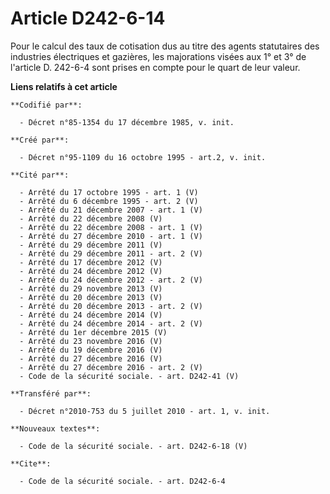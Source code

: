 # Article D242-6-14

Pour le calcul des taux de cotisation dus au titre des agents statutaires des industries électriques et gazières, les
majorations visées aux 1° et 3° de l'article D. 242-6-4 sont prises en compte pour le quart de leur valeur.

**Liens relatifs à cet article**

	**Codifié par**:

	  - Décret n°85-1354 du 17 décembre 1985, v. init.

	**Créé par**:

	  - Décret n°95-1109 du 16 octobre 1995 - art.2, v. init.

	**Cité par**:

	  - Arrêté du 17 octobre 1995 - art. 1 (V)
	  - Arrêté du 6 décembre 1995 - art. 2 (V)
	  - Arrêté du 21 décembre 2007 - art. 1 (V)
	  - Arrêté du 22 décembre 2008 (V)
	  - Arrêté du 22 décembre 2008 - art. 1 (V)
	  - Arrêté du 27 décembre 2010 - art. 1 (V)
	  - Arrêté du 29 décembre 2011 (V)
	  - Arrêté du 29 décembre 2011 - art. 2 (V)
	  - Arrêté du 17 décembre 2012 (V)
	  - Arrêté du 24 décembre 2012 (V)
	  - Arrêté du 24 décembre 2012 - art. 2 (V)
	  - Arrêté du 29 novembre 2013 (V)
	  - Arrêté du 20 décembre 2013 (V)
	  - Arrêté du 20 décembre 2013 - art. 2 (V)
	  - Arrêté du 24 décembre 2014 (V)
	  - Arrêté du 24 décembre 2014 - art. 2 (V)
	  - Arrêté du 1er décembre 2015 (V)
	  - Arrêté du 23 novembre 2016 (V)
	  - Arrêté du 19 décembre 2016 (V)
	  - Arrêté du 27 décembre 2016 (V)
	  - Arrêté du 27 décembre 2016 - art. 2 (V)
	  - Code de la sécurité sociale. - art. D242-41 (V)

	**Transféré par**:

	  - Décret n°2010-753 du 5 juillet 2010 - art. 1, v. init.

	**Nouveaux textes**:

	  - Code de la sécurité sociale. - art. D242-6-18 (V)

	**Cite**:

	  - Code de la sécurité sociale. - art. D242-6-4
